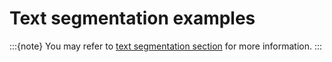 # Text segmentation examples

:::{note}
You may refer to [text segmentation section](api:text:segmentation_modules) for
more information.
:::

```{tableofcontents}
```
